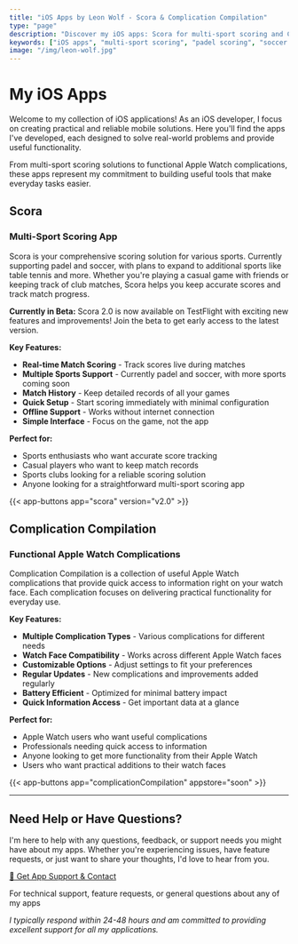 ```yaml
---
title: "iOS Apps by Leon Wolf - Scora & Complication Compilation"
type: "page"
description: "Discover my iOS apps: Scora for multi-sport scoring and Complication Compilation for functional Apple Watch complications. Download now from the App Store."
keywords: ["iOS apps", "multi-sport scoring", "padel scoring", "soccer scoring", "table tennis", "Apple Watch complications", "watchOS", "Leon Wolf", "iOS developer", "mobile apps", "sports apps", "match tracking"]
image: "/img/leon-wolf.jpg"
---
```


<link rel="stylesheet" href="/css/app-showcase.css">

<script type="application/ld+json">
{
  "@context": "https://schema.org",
  "@type": "WebPage",
  "name": "iOS Apps by Leon Wolf",
  "description": "Discover my iOS apps: Scora for multi-sport scoring and Complication Compilation for functional Apple Watch complications.",
  "author": {
    "@type": "Person",
    "name": "Leon Wolf",
    "jobTitle": "iOS Developer",
    "worksFor": {
      "@type": "Organization",
      "name": "JAKALA Germany"
    }
  },
  "mainEntity": [
    {
      "@type": "SoftwareApplication",
      "name": "Scora",
      "applicationCategory": "SportsApplication",
      "operatingSystem": "iOS",
      "description": "Multi-sport scoring solution for padel, soccer, and more sports with real-time tracking and match history.",
      "offers": {
        "@type": "Offer",
        "price": "0",
        "priceCurrency": "USD"
      }
    },
    {
      "@type": "SoftwareApplication", 
      "name": "Complication Compilation",
      "applicationCategory": "UtilitiesApplication",
      "operatingSystem": "watchOS",
      "description": "Collection of functional Apple Watch complications that provide useful information and features for everyday use.",
      "offers": {
        "@type": "Offer",
        "price": "0",
        "priceCurrency": "USD"
      }
    }
  ]
}
</script>

# My iOS Apps

Welcome to my collection of iOS applications! As an iOS developer, I focus on creating practical and reliable mobile solutions. Here you'll find the apps I've developed, each designed to solve real-world problems and provide useful functionality.

From multi-sport scoring solutions to functional Apple Watch complications, these apps represent my commitment to building useful tools that make everyday tasks easier.

<div class="app-showcase">

<div class="app-card">

## Scora
### Multi-Sport Scoring App

Scora is your comprehensive scoring solution for various sports. Currently supporting padel and soccer, with plans to expand to additional sports like table tennis and more. Whether you're playing a casual game with friends or keeping track of club matches, Scora helps you keep accurate scores and track match progress.

**Currently in Beta:** Scora 2.0 is now available on TestFlight with exciting new features and improvements! Join the beta to get early access to the latest version.

**Key Features:**
- **Real-time Match Scoring** - Track scores live during matches
- **Multiple Sports Support** - Currently padel and soccer, with more sports coming soon
- **Match History** - Keep detailed records of all your games
- **Quick Setup** - Start scoring immediately with minimal configuration
- **Offline Support** - Works without internet connection
- **Simple Interface** - Focus on the game, not the app

**Perfect for:**
- Sports enthusiasts who want accurate score tracking
- Casual players who want to keep match records
- Sports clubs looking for a reliable scoring solution
- Anyone looking for a straightforward multi-sport scoring app

{{< app-buttons app="scora" version="v2.0" >}}

</div>

<div class="app-card">

## Complication Compilation
### Functional Apple Watch Complications

Complication Compilation is a collection of useful Apple Watch complications that provide quick access to information right on your watch face. Each complication focuses on delivering practical functionality for everyday use.

**Key Features:**
- **Multiple Complication Types** - Various complications for different needs
- **Watch Face Compatibility** - Works across different Apple Watch faces
- **Customizable Options** - Adjust settings to fit your preferences
- **Regular Updates** - New complications and improvements added regularly
- **Battery Efficient** - Optimized for minimal battery impact
- **Quick Information Access** - Get important data at a glance

**Perfect for:**
- Apple Watch users who want useful complications
- Professionals needing quick access to information
- Anyone looking to get more functionality from their Apple Watch
- Users who want practical additions to their watch faces

{{< app-buttons app="complicationCompilation" appstore="soon" >}}

</div>

</div>

---

## Need Help or Have Questions?

I'm here to help with any questions, feedback, or support needs you might have about my apps. Whether you're experiencing issues, have feature requests, or just want to share your thoughts, I'd love to hear from you.

<div class="contact-section">
  <a href="/apps/contact/" class="contact-button">💬 Get App Support & Contact</a>
  
  <p class="contact-info">
    For technical support, feature requests, or general questions about any of my apps
  </p>
</div>

*I typically respond within 24-48 hours and am committed to providing excellent support for all my applications.*